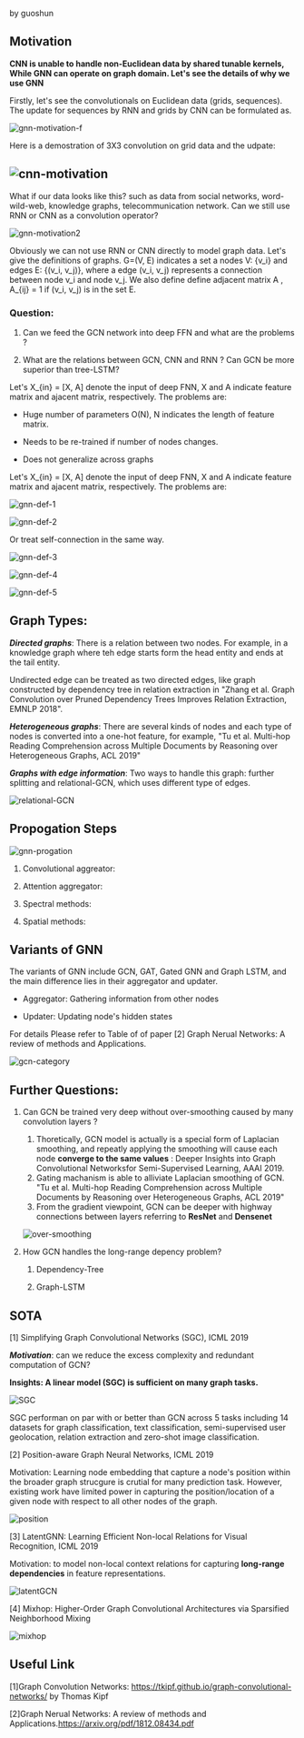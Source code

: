 by guoshun

## Motivation

**CNN is unable to  handle non-Euclidean data by shared tunable kernels, While GNN can operate on graph domain. Let's see the details of why we use GNN**

Firstly, let's see the convolutionals on Euclidean data (grids, sequences). The update for sequences by RNN and grids by CNN can be formulated as. 

![gnn-motivation-f](figs/gnn-motivation-f.jpg)



Here is a demostration of 3X3 convolution on grid data and the udpate:

## ![cnn-motivation](figs/cnn-motivation.png)

What if our data looks like this? such as data from social networks, word-wild-web, knowledge graphs, telecommunication network. Can we still use RNN or CNN as a convolution operator?

![gnn-motivation2](figs/gnn-motivation2.png)



Obviously we can not use RNN or CNN directly to model graph data. Let's give the definitions of graphs. G=(V, E) indicates a set a nodes V: {v_i} and edges E: {(v_i, v_j)}, where a edge (v_i, v_j) represents a connection between node v_i and node v_j. We also define define adjacent matrix A , A_{ij} = 1 if (v_i, v_j) is in the set E.

### Question:

1. Can we feed the GCN network into deep FFN and what are the problems ?   

2. What are the relations between GCN, CNN and RNN ? Can GCN be more superior than tree-LSTM? 

   

Let's X_{in} = [X, A] denote the input of deep FNN, X and A indicate feature matrix and ajacent matrix, respectively.  The problems are:

- Huge number of parameters O(N), N indicates the length of feature matrix.

- Needs to be re-trained if number of nodes changes.

- Does not generalize across graphs

  

Let's X_{in} = [X, A] denote the input of deep FNN, X and A indicate feature matrix and ajacent matrix, respectively.  The problems are:

![gnn-def-1](figs/gnn-def-1.jpg)

![gnn-def-2](figs/gnn-def-2.jpg)

Or treat self-connection in the same way.

![gnn-def-3](figs/gnn-def-3.jpg)

![gnn-def-4](figs/gnn-def-4.jpg)



![gnn-def-5](figs/gnn-def-5.png)

## Graph Types:

***Directed graphs***: There is a relation between two nodes. For example,  in a knowledge graph where teh edge starts form the head entity and ends at the tail entity.  

Undirected edge can be treated as two directed edges, like graph constructed by dependency tree in relation extraction in "Zhang et al. Graph Convolution over Pruned Dependency Trees Improves Relation Extraction, EMNLP 2018". 

***Heterogeneous graphs***:  There are several kinds of nodes and each type of nodes is converted into a one-hot feature, for example, "Tu et al. Multi-hop Reading Comprehension across Multiple Documents by
Reasoning over Heterogeneous Graphs, ACL 2019"

***Graphs with edge information***: Two ways to handle this graph: further splitting and relational-GCN, which uses different type of edges.

![relational-GCN](figs/relational-GCN.png)

## Propogation Steps

![gnn-progation](figs/gnn-progation.png)

1. Convolutional aggreator: 

2. Attention aggregator: 

3. Spectral methods: 

4. Spatial methods:

   

## Variants of GNN

The variants of GNN include GCN,  GAT, Gated GNN and Graph LSTM, and the main difference lies in their aggregator and updater.

- Aggregator:  Gathering information from other nodes

- Updater:  Updating node's hidden states

  

For details Please refer to Table of of paper [2] Graph Nerual Networks: A review of methods and Applications.

![gcn-category](figs/gcn-category.png)

## Further Questions:

1. Can GCN be trained very deep without over-smoothing caused by many convolution layers ?

   1. Thoretically, GCN model is actually is a special form of Laplacian smoothing, and repeatly applying the smoothing will cause  each node **converge to the same values** :  Deeper Insights into Graph Convolutional Networksfor Semi-Supervised Learning, AAAI 2019.
   2. Gating machanism is able to alliviate Laplacian smoothing of GCN. "Tu et al. Multi-hop Reading Comprehension across Multiple Documents by Reasoning over Heterogeneous Graphs, ACL 2019"
   3. From the gradient viewpoint, GCN can be deeper with highway connections between layers referring to **ResNet** and **Densenet**

   ![over-smoothing](figs/over-smoothing.png)

   

2. How GCN handles the long-range depency problem?

   1. Dependency-Tree

   2. Graph-LSTM

      

## SOTA

[1] Simplifying Graph Convolutional Networks (SGC), ICML 2019

***Motivation***: can we reduce the excess complexity and redundant computation of GCN?

**Insights: A linear model (SGC) is sufficient on many graph tasks.**

![SGC](figs/SGC.png)

SGC performan on par with or better than GCN across 5 tasks including 14 datasets for graph classification, text classification, semi-supervised user geolocation, relation extraction and zero-shot image classification.

[2] Position-aware Graph Neural Networks, ICML 2019

Motivation: Learning node embedding that capture a node's position within the broader graph strucgure is crutial for many prediction task. However, existing work have limited power in capturing the position/location of a given node with respect to all other nodes of the graph.

![position](figs/position.png)

[3] LatentGNN: Learning Efficient Non-local Relations for Visual Recognition, ICML 2019

Motivation:  to model non-local  context relations for capturing  **long-range dependencies** in feature representations.

![latentGCN](figs/latentGCN.png)

[4] Mixhop: Higher-Order Graph Convolutional Architectures via Sparsified Neighborhood Mixing

![mixhop](figs/mixhop.png)

## Useful Link

[1]Graph Convolution Networks:  <https://tkipf.github.io/graph-convolutional-networks/>  by Thomas Kipf

[2]Graph Nerual Networks: A review of methods and Applications.<https://arxiv.org/pdf/1812.08434.pdf>

